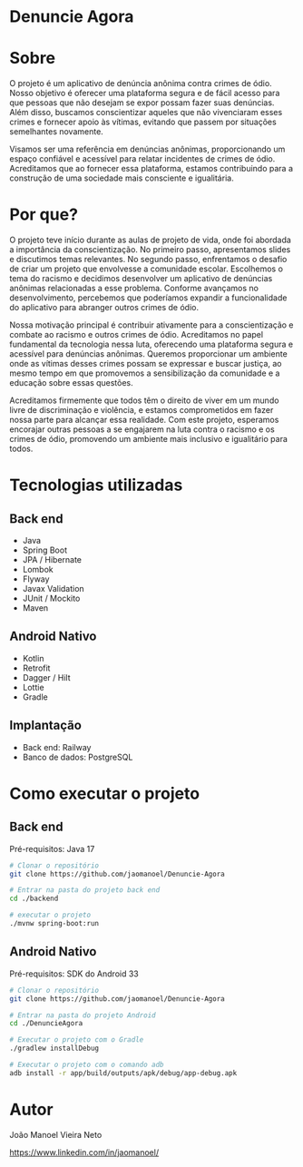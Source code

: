 # Denuncie Agora

# Sobre
O projeto é um aplicativo de denúncia anônima contra crimes de ódio. Nosso objetivo é oferecer uma plataforma segura e de fácil acesso para que pessoas que não desejam se expor possam fazer suas denúncias. Além disso, buscamos conscientizar aqueles que não vivenciaram esses crimes e fornecer apoio às vítimas, evitando que passem por situações semelhantes novamente.

Visamos ser uma referência em denúncias anônimas, proporcionando um espaço confiável e acessível para relatar incidentes de crimes de ódio. Acreditamos que ao fornecer essa plataforma, estamos contribuindo para a construção de uma sociedade mais consciente e igualitária.

# Por que?
O projeto teve início durante as aulas de projeto de vida, onde foi abordada a importância da conscientização. No primeiro passo, apresentamos slides e discutimos temas relevantes. No segundo passo, enfrentamos o desafio de criar um projeto que envolvesse a comunidade escolar. Escolhemos o tema do racismo e decidimos desenvolver um aplicativo de denúncias anônimas relacionadas a esse problema. Conforme avançamos no desenvolvimento, percebemos que poderíamos expandir a funcionalidade do aplicativo para abranger outros crimes de ódio.

Nossa motivação principal é contribuir ativamente para a conscientização e combate ao racismo e outros crimes de ódio. Acreditamos no papel fundamental da tecnologia nessa luta, oferecendo uma plataforma segura e acessível para denúncias anônimas. Queremos proporcionar um ambiente onde as vítimas desses crimes possam se expressar e buscar justiça, ao mesmo tempo em que promovemos a sensibilização da comunidade e a educação sobre essas questões.

Acreditamos firmemente que todos têm o direito de viver em um mundo livre de discriminação e violência, e estamos comprometidos em fazer nossa parte para alcançar essa realidade. Com este projeto, esperamos encorajar outras pessoas a se engajarem na luta contra o racismo e os crimes de ódio, promovendo um ambiente mais inclusivo e igualitário para todos.

# Tecnologias utilizadas
## Back end
- Java
- Spring Boot
- JPA / Hibernate
- Lombok
- Flyway
- Javax Validation
- JUnit / Mockito
- Maven

## Android Nativo
- Kotlin
- Retrofit
- Dagger / Hilt
- Lottie
- Gradle

## Implantação 
- Back end: Railway
- Banco de dados: PostgreSQL

# Como executar o projeto

## Back end
Pré-requisitos: Java 17

```bash
# Clonar o repositório
git clone https://github.com/jaomanoel/Denuncie-Agora

# Entrar na pasta do projeto back end
cd ./backend

# executar o projeto
./mvnw spring-boot:run
```
## Android Nativo
Pré-requisitos: SDK do Android 33

```bash
# Clonar o repositório
git clone https://github.com/jaomanoel/Denuncie-Agora

# Entrar na pasta do projeto Android
cd ./DenuncieAgora

# Executar o projeto com o Gradle
./gradlew installDebug

# Executar o projeto com o comando adb
adb install -r app/build/outputs/apk/debug/app-debug.apk
```
# Autor

João Manoel Vieira Neto

https://www.linkedin.com/in/jaomanoel/
